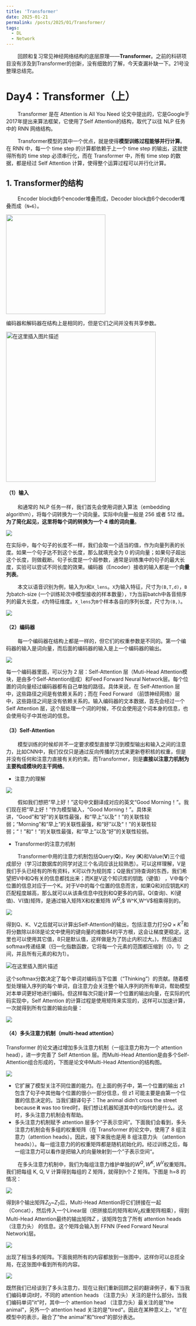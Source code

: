 ```yaml
---
title: 'Transformer'
date: 2025-01-21
permalink: /posts/2025/01/Transformer/
tags:
  - DL
  - Network
---
```


        回顾和复习常见神经网络结构的底层原理——**Transformer**。之前的科研项目没有涉及到Transformer的创新，没有细致的了解，今天查漏补缺一下。21号没整理总结完。

Day4：Transformer（上）
======

        Transformer 是在 Attention is All You Need 论文中提出的，它是Google于2017年提出来算法框架，它使用了Self Attention的结构，取代了以往 NLP 任务中的 RNN 网络结构。

        Transformer模型的其中一个优点，就是使得**模型训练过程能够并行计算**。在 RNN 中，每一个 time step 的计算都依赖于上一个 time step 的输出，这就使得所有的 time step 必须串行化，而在 Transformer 中，所有 time step 的数据，都是经过 Self Attention 计算，使得整个运算过程可以并行化计算。

## 1. Transformer的结构

        Encoder block由6个encoder堆叠而成，Decoder block由6个decoder堆叠而成（`N=6`）。

<img title="" src="https://pic2.zhimg.com/v2-96f8217758d3c102e81a67d00240745f_1440w.jpg" alt="" width="272" data-align="center">

编码器和解码器在结构上是相同的，但是它们之间并没有共享参数。

<img title="" src="https://i-blog.csdnimg.cn/blog_migrate/20c5baff36eedc6100d9f107e4fe3c95.png#pic_center" alt="在这里插入图片描述" width="410" data-align="center">

#### （1）输入

        和通常的 NLP 任务一样，我们首先会使用词嵌入算法（embedding algorithm），将每个词转换为一个词向量。实际中向量一般是 256 或者 512 维。**为了简化起见，这里将每个词的转换为一个 4 维的词向量**。

![](https://picx.zhimg.com/v2-42083bc52d3d858e0412404894ebafcb_1440w.jpg)

在实际中，每个句子的长度不一样，我们会取一个适当的值，作为向量列表的长度。如果一个句子达不到这个长度，那么就填充全为 0 的词向量；如果句子超出这个长度，则做截断。句子长度是一个超参数，通常是训练集中的句子的最大长度，实验可以尝试不同长度的效果。编码器（Encoder）接收的输入都是一个**向量列表**。

        本文以语音识别为例，输入为`X`和`X_lens`。`X`为输入特征，尺寸为`(B,T,d)`，`B`为batch-size (一个训练轮次中模型接收的样本数量），`T`为当前batch中各音频序列的最大长度，`d`为特征维度。`X_lens`为`B`个样本各自的序列长度，尺寸为`(B,)`。

![](https://pic3.zhimg.com/v2-c0749c029c5f8cd00ae505010794fb98_1440w.jpg)

#### **（2）编码器**

        每一个编码器在结构上都是一样的，但它们的权重参数是不同的。第一个编码器的输入是词向量，而后面的编码器的输入是上一个编码器的输出。

![](https://pic4.zhimg.com/v2-a994c2267478c074af8a4c80ee060e01_1440w.jpg)

每一个编码器里面，可以分为 2 层：Self-Attention 层（Muti-Head Attention模块，是由多个Self-Attention组成）和Feed Forward Neural Network层。每个位置的词向量经过编码器都有自己单独的路径。具体来说，在 Self-Attention 层中，这些路径之间是有依赖关系的；而在 Feed Forward （前馈神经网络）层中，这些路径之间是没有依赖关系的。输入编码器的文本数据，首先会经过一个 Self Attention 层，这个层处理一个词的时候，不仅会使用这个词本身的信息，也会使用句子中其他词的信息。

#### **（3）Self-Attention**

        模型训练的时候却并不一定要求模型直接学习到模型输出和输入之间的注意力，比如CNN中，我们仅仅只是通过反向传播的方式来更新卷积核的权重，但是并没有任何和注意力直接有关的约束。而Transformer，则是**直接以注意力机制为主要构成模块的主干网络**。

* 注意力的理解

![](https://picx.zhimg.com/v2-7df72f94a32d67171412cba2f4da3ca3_1440w.jpg)

        假如我们想把“早上好！”这句中文翻译成对应的英文“Good Morning！”。我们现在把“早上好！”作为模型输入，“Good Morning！”。具体来讲，“Good”和“好”的关联性最强，和“早上”以及“！”的关联性较弱；“Morning”和“早上”的关联性最强，和“好”以及“！”的关联性较弱；“！”和“！”的关联性最强，和“早上”以及“好”的关联性较弱。

* Transformer的注意力机制

        Transformer中用的注意力机制包括Query(**Q**)，Key (**K**)和Value(**V**)三个组成部分（学习过数据库的同学对这三个名词应该比较熟悉）。可以这样理解，V是我们手头已经有的所有资料，K可以作为规则库；Q是我们待查询的东西，我们希望把V中和Q有关的信息都找出来；而K是V这个知识库的钥匙（键值） ，V中每个位置的信息对应于一个K。对于V中的每个位置的信息而言，如果Q和对应钥匙K的匹配程度越高，那么就可以从该条信息中找到和Q更多的内容。Q(查询)、K(键值)、V(值)矩阵，是通过输入矩阵X和权重矩阵 $W^Q$,$ W^K$,$W^V$相乘得到的。

![](https://pic4.zhimg.com/v2-aa6a480db5af7176d2d10e48fd806735_1440w.jpg)

得到Q、K、V之后就可以计算出Self-Attention的输出，包括注意力打分$Q \times K^T$和将分数除以8(8是论文中使用的键向量的维数64的平方根，这会让梯度更稳定。这里也可以使用其它值，8只是默认值，这样做是为了防止内积过大。)，然后通过softmax传递结果（归一化指数函数，它将每一个元素的范围都压缩到（0，1）之间，并且所有元素的和为1）。

![在这里插入图片描述](https://i-blog.csdnimg.cn/blog_migrate/00994ceb6bf9e66db19611c496463364.png#pic_center)

这个softmax分数决定了每个单词对编码当下位置（“Thinking”）的贡献。随着模型处理输入序列的每个单词，自注意力会关注整个输入序列的所有单词，帮助模型对本单词更好地进行编码。但这样每次只能计算一个位置的输出向量，在实际的代码实现中，Self Attention 的计算过程是使用矩阵来实现的，这样可以加速计算，一次就得到所有位置的输出向量：

![](https://picx.zhimg.com/v2-c43ab987e293c7a9af92563a6b9289e5_1440w.jpg)

#### **（4）多头注意力机制（multi-head attention）**

Transformer 的论文通过增加多头注意力机制（一组注意力称为一个 attention head），进一步完善了 Self Attention 层。而Multi-Head Attention是由多个Self-Attention组合形成的，下图是论文中Multi-Head Attention的结构图。 

![](https://picx.zhimg.com/v2-c4e7695fdbf5c46bd45f9428b342a755_1440w.webp?consumer=ZHI_MENG) 

- 它扩展了模型关注不同位置的能力。在上面的例子中，第一个位置的输出 z1 包含了句子中其他每个位置的很小一部分信息，但 z1 可能主要是由第一个位置的信息决定的。当我们翻译句子：The animal didn’t cross the street because **it** was too tired时，我们想让机器知道其中的it指代的是什么。这时，多头注意力机制会有帮助。
- 多头注意力机制赋予 attention 层多个“子表示空间”。下面我们会看到，多头注意力机制会有多组的权重矩阵（在 Transformer 的论文中，使用了 8 组注意力（attention heads）。因此，接下来我也是用 8 组注意力头 （attention heads））。每一组注意力的的权重矩阵都是随机初始化的。经过训练之后，每一组注意力可以看作是把输入的向量映射到一个”子表示空间“。

        在多头注意力机制中，我们为每组注意力维护单独的$W^Q, W^K,W^V$权重矩阵。我们把每组 K, Q, V 计算得到每组的 Z 矩阵，就得到h个 Z 矩阵。下图是 h=8 的情况：

![](https://pica.zhimg.com/v2-977b7be842e05664eed157085962e378_1440w.jpg)

得到8个输出矩阵$Z_0$~$Z_7$后，Multi-Head Attention将它们拼接在一起（Concat），然后传入一个Linear层（把拼接后的矩阵和$W_0$权重矩阵相乘），得到Multi-Head Attention最终的输出矩阵$Z$ ，该矩阵包含了所有 attention heads（注意力头） 的信息。这个矩阵会输入到 FFNN (Feed Forward Neural Network)层。

![](https://pic4.zhimg.com/v2-dad82b6bd8c4a0dc849e58a706049be1_1440w.webp?consumer=ZHI_MENG)

出现了相当多的矩阵。下面我把所有的内容都放到一张图中，这样你可以总揽全局，在这张图中看到所有的内容。

![](https://pic4.zhimg.com/v2-7e43ec9d42e79b6f134ddfc6604409b3_1440w.jpg)

既然我们已经谈到了多头注意力，现在让我们重新回顾之前的翻译例子，看下当我们编码单词it时，不同的 attention heads （注意力头）关注的是什么部分。当我们编码单词"it"时，其中一个 attention head （注意力头）最关注的是"the animal"，另外一个 attention head 关注的是"tired"。因此在某种意义上，"it"在模型中的表示，融合了"the animal"和"tired"的部分表达。
